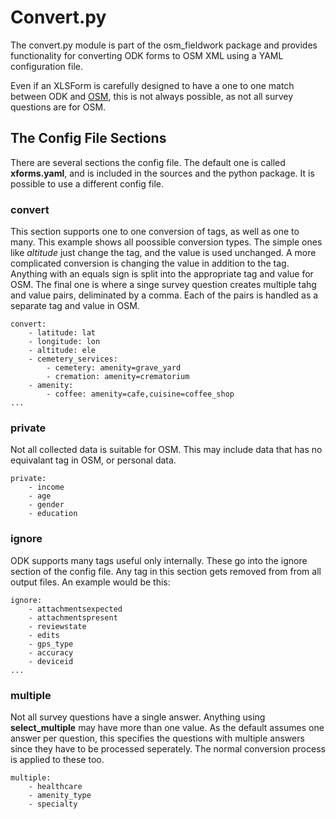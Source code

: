 # Convert.py

The convert.py module is part of the osm_fieldwork package and
provides functionality for converting ODK forms to OSM XML using a
YAML configuration file.

Even if an XLSForm is carefully designed to have a one to one match
between ODK and [OSM](https://www.openstreetmap.org), this is not
always possible, as not all survey questions are for OSM.

## The Config File Sections

There are several sections the config file. The default one is called
**xforms.yaml**, and is included in the sources and the python
package. It is possible to use a different config file.

### convert

This section supports one to one conversion of tags, as well as one to
many. This example shows all poossible conversion types. The simple
ones like _altitude_ just change the tag, and the value is used
unchanged. A more complicated conversion is changing the value in
addition to the tag. Anything with an equals sign is split into the
appropriate tag and value for OSM. The final one is where a singe
survey question creates multiple tahg and value pairs, deliminated by
a comma. Each of the pairs is handled as a separate tag and value in
OSM.
	
	convert:
		- latitude: lat
		- longitude: lon
		- altitude: ele
		- cemetery_services:
			- cemetery: amenity=grave_yard
			- cremation: amenity=crematorium
		- amenity:
			- coffee: amenity=cafe,cuisine=coffee_shop
	...

### private

Not all collected data is suitable for OSM. This may include data that
has no equivalant tag in OSM, or personal data. 

	private:
		- income
		- age
		- gender
		- education

### ignore

ODK supports many tags useful only internally. These go into the
ignore section of the config file. Any tag in this section gets
removed from from all output files. An example would be this:

	ignore:
		- attachmentsexpected
		- attachmentspresent
		- reviewstate
		- edits
		- gps_type
		- accuracy
		- deviceid
	...


### multiple

Not all survey questions have a single answer. Anything using
**select_multiple** may have more than one value. As the default
assumes one answer per question, this specifies the questions with
multiple answers since they have to be processed seperately. The
normal conversion process is applied to these too.

	multiple:
		- healthcare
		- amenity_type
		- specialty
